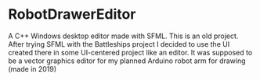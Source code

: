 # RobotDrawerEditor
A C++ Windows desktop editor made with SFML. This is an old project. After trying SFML with the Battleships project I decided to use the UI created there in some UI-centered project like an editor. It was supposed to be a vector graphics editor for my planned Arduino robot arm for drawing (made in 2019)
